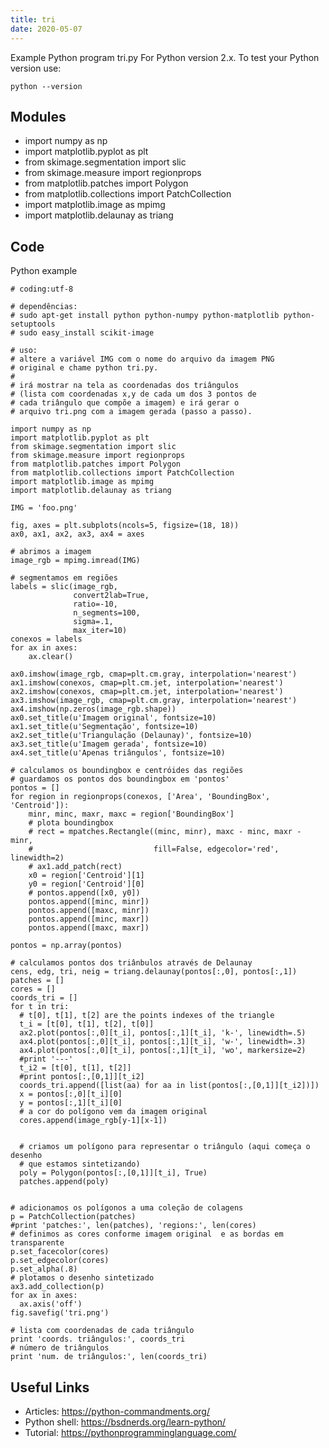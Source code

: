 ```yaml
---
title: tri
date: 2020-05-07
---
```

Example Python program tri.py
For Python version 2.x.
To test your Python version use:

    python --version

## Modules

* import numpy as np
* import matplotlib.pyplot as plt
* from skimage.segmentation import slic
* from skimage.measure import regionprops
* from matplotlib.patches import Polygon
* from matplotlib.collections import PatchCollection
* import matplotlib.image as mpimg
* import matplotlib.delaunay as triang

## Code

Python example

    # coding:utf-8
    
    # dependências:
    # sudo apt-get install python python-numpy python-matplotlib python-setuptools
    # sudo easy_install scikit-image
    
    # uso: 
    # altere a variável IMG com o nome do arquivo da imagem PNG 
    # original e chame python tri.py. 
    #
    # irá mostrar na tela as coordenadas dos triângulos 
    # (lista com coordenadas x,y de cada um dos 3 pontos de 
    # cada triângulo que compõe a imagem) e irá gerar o 
    # arquivo tri.png com a imagem gerada (passo a passo).
    
    import numpy as np
    import matplotlib.pyplot as plt
    from skimage.segmentation import slic
    from skimage.measure import regionprops
    from matplotlib.patches import Polygon
    from matplotlib.collections import PatchCollection
    import matplotlib.image as mpimg
    import matplotlib.delaunay as triang
    
    IMG = 'foo.png'
    
    fig, axes = plt.subplots(ncols=5, figsize=(18, 18))
    ax0, ax1, ax2, ax3, ax4 = axes
    
    # abrimos a imagem
    image_rgb = mpimg.imread(IMG)
    
    # segmentamos em regiões
    labels = slic(image_rgb,
                  convert2lab=True,
                  ratio=-10,
                  n_segments=100,
                  sigma=.1,
                  max_iter=10)
    conexos = labels
    for ax in axes:
        ax.clear()
    
    ax0.imshow(image_rgb, cmap=plt.cm.gray, interpolation='nearest')
    ax1.imshow(conexos, cmap=plt.cm.jet, interpolation='nearest')
    ax2.imshow(conexos, cmap=plt.cm.jet, interpolation='nearest')
    ax3.imshow(image_rgb, cmap=plt.cm.gray, interpolation='nearest')
    ax4.imshow(np.zeros(image_rgb.shape))
    ax0.set_title(u'Imagem original', fontsize=10)
    ax1.set_title(u'Segmentação', fontsize=10)
    ax2.set_title(u'Triangulação (Delaunay)', fontsize=10)
    ax3.set_title(u'Imagem gerada', fontsize=10)
    ax4.set_title(u'Apenas triângulos', fontsize=10)
    
    # calculamos os boundingbox e centróides das regiões
    # guardamos os pontos dos boundingbox em 'pontos'
    pontos = []
    for region in regionprops(conexos, ['Area', 'BoundingBox', 'Centroid']):
        minr, minc, maxr, maxc = region['BoundingBox']
        # plota boundingbox
        # rect = mpatches.Rectangle((minc, minr), maxc - minc, maxr - minr,
        #                           fill=False, edgecolor='red', linewidth=2)
        # ax1.add_patch(rect)
        x0 = region['Centroid'][1]
        y0 = region['Centroid'][0]
        # pontos.append([x0, y0])
        pontos.append([minc, minr])
        pontos.append([maxc, minr])
        pontos.append([minc, maxr])
        pontos.append([maxc, maxr])
    
    pontos = np.array(pontos)
    
    # calculamos pontos dos triânbulos através de Delaunay
    cens, edg, tri, neig = triang.delaunay(pontos[:,0], pontos[:,1])
    patches = []
    cores = []
    coords_tri = []
    for t in tri:
      # t[0], t[1], t[2] are the points indexes of the triangle
      t_i = [t[0], t[1], t[2], t[0]]
      ax2.plot(pontos[:,0][t_i], pontos[:,1][t_i], 'k-', linewidth=.5)
      ax4.plot(pontos[:,0][t_i], pontos[:,1][t_i], 'w-', linewidth=.3)
      ax4.plot(pontos[:,0][t_i], pontos[:,1][t_i], 'wo', markersize=2)
      #print '---'
      t_i2 = [t[0], t[1], t[2]]
      #print pontos[:,[0,1]][t_i2]
      coords_tri.append([list(aa) for aa in list(pontos[:,[0,1]][t_i2])])
      x = pontos[:,0][t_i][0]
      y = pontos[:,1][t_i][0]
      # a cor do polígono vem da imagem original            
      cores.append(image_rgb[y-1][x-1])
                                        
        
      # criamos um polígono para representar o triângulo (aqui começa o desenho
      # que estamos sintetizando)
      poly = Polygon(pontos[:,[0,1]][t_i], True)
      patches.append(poly)
    
    
    # adicionamos os polígonos a uma coleção de colagens
    p = PatchCollection(patches)
    #print 'patches:', len(patches), 'regions:', len(cores)
    # definimos as cores conforme imagem original  e as bordas em transparente
    p.set_facecolor(cores)
    p.set_edgecolor(cores)
    p.set_alpha(.8)
    # plotamos o desenho sintetizado
    ax3.add_collection(p)
    for ax in axes:
      ax.axis('off')
    fig.savefig('tri.png')
    
    # lista com coordenadas de cada triângulo
    print 'coords. triângulos:', coords_tri
    # número de triângulos
    print 'num. de triângulos:', len(coords_tri)
    

## Useful Links

- Articles: https://python-commandments.org/
- Python shell: https://bsdnerds.org/learn-python/
- Tutorial: https://pythonprogramminglanguage.com/

